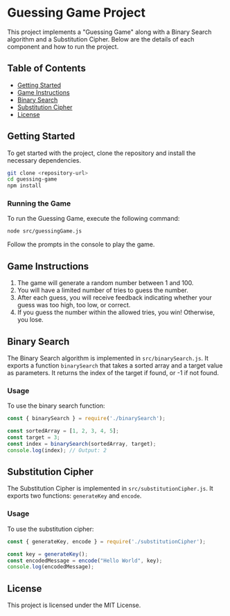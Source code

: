 # Guessing Game Project

This project implements a "Guessing Game" along with a Binary Search algorithm and a Substitution Cipher. Below are the details of each component and how to run the project.

## Table of Contents
- [Getting Started](#getting-started)
- [Game Instructions](#game-instructions)
- [Binary Search](#binary-search)
- [Substitution Cipher](#substitution-cipher)
- [License](#license)

## Getting Started

To get started with the project, clone the repository and install the necessary dependencies.

```bash
git clone <repository-url>
cd guessing-game
npm install
```

### Running the Game

To run the Guessing Game, execute the following command:

```bash
node src/guessingGame.js
```

Follow the prompts in the console to play the game.

## Game Instructions

1. The game will generate a random number between 1 and 100.
2. You will have a limited number of tries to guess the number.
3. After each guess, you will receive feedback indicating whether your guess was too high, too low, or correct.
4. If you guess the number within the allowed tries, you win! Otherwise, you lose.

## Binary Search

The Binary Search algorithm is implemented in `src/binarySearch.js`. It exports a function `binarySearch` that takes a sorted array and a target value as parameters. It returns the index of the target if found, or -1 if not found.

### Usage

To use the binary search function:

```javascript
const { binarySearch } = require('./binarySearch');

const sortedArray = [1, 2, 3, 4, 5];
const target = 3;
const index = binarySearch(sortedArray, target);
console.log(index); // Output: 2
```

## Substitution Cipher

The Substitution Cipher is implemented in `src/substitutionCipher.js`. It exports two functions: `generateKey` and `encode`.

### Usage

To use the substitution cipher:

```javascript
const { generateKey, encode } = require('./substitutionCipher');

const key = generateKey();
const encodedMessage = encode("Hello World", key);
console.log(encodedMessage);
```

## License

This project is licensed under the MIT License.